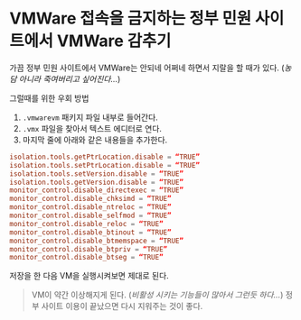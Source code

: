 VMWare 접속을 금지하는 정부 민원 사이트에서 VMWare 감추기
================================================================
가끔 정부 민원 사이트에서 VMWare는 안되네 어쩌네 하면서 지랄을 할 때가 있다. (_농담 아니라 죽여버리고 싶어진다..._)

그럴때를 위한 우회 방법

1. `.vmwarevm` 패키지 파일 내부로 들어간다.
2. `.vmx` 파일을 찾아서 텍스트 에디터로 연다.
3. 마지막 줄에 아래와 같은 내용들을 추가한다.

```conf
isolation.tools.getPtrLocation.disable = “TRUE”
isolation.tools.setPtrLocation.disable = “TRUE”
isolation.tools.setVersion.disable = “TRUE”
isolation.tools.getVersion.disable = “TRUE”
monitor_control.disable_directexec = “TRUE”
monitor_control.disable_chksimd = “TRUE”
monitor_control.disable_ntreloc = “TRUE”
monitor_control.disable_selfmod = “TRUE”
monitor_control.disable_reloc = “TRUE”
monitor_control.disable_btinout = “TRUE”
monitor_control.disable_btmemspace = “TRUE”
monitor_control.disable_btpriv = “TRUE”
monitor_control.disable_btseg = “TRUE”
```

저장을 한 다음 VM을 실행시켜보면 제대로 된다.

> VM이 약간 이상해지게 된다. (_비활성 시키는 기능들이 많아서 그런듯 하다..._) 정부 사이트 이용이 끝났으면 다시 지워주는 것이 좋다.